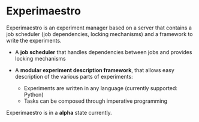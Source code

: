 # Experimaestro

Experimaestro is an experiment manager based on a server that contains a job scheduler (job dependencies, locking mechanisms) and a framework to write the experiments.

- A **job scheduler** that handles dependencies between jobs and provides locking mechanisms

- A **modular experiment description framework**, that allows easy description of the various parts of experiments:
    - Experiments are written in any language (currently supported: Python)
    - Tasks can be composed through imperative programming

Experimaestro is in a **alpha** state currently.

<!-- ![A screenshot of experimaestro running](docs/xpm-screenshot.png) -->
